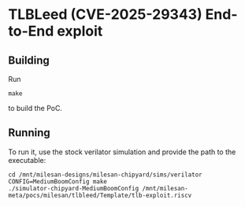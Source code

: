 # TLBLeed (CVE-2025-29343) End-to-End exploit
## Building
Run
```
make
```
to build the PoC.
## Running
To run it, use the stock verilator simulation and provide the path to the executable:
```
cd /mnt/milesan-designs/milesan-chipyard/sims/verilator
CONFIG=MediumBoomConfig make
./simulator-chipyard-MediumBoomConfig /mnt/milesan-meta/pocs/milesan/tlbleed/Template/tlb-exploit.riscv
```
